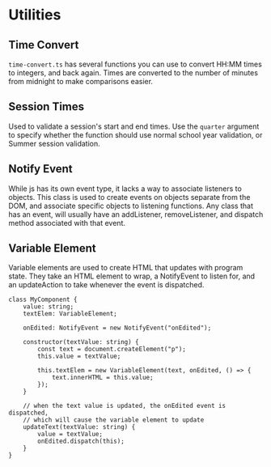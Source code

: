 # Utilities

## Time Convert

`time-convert.ts` has several functions you can use to convert HH:MM times to integers, and back again. Times are converted to the number of minutes from midnight to make comparisons easier.

## Session Times

Used to validate a session's start and end times. Use the `quarter` argument to specify whether the function should use normal school year validation, or Summer session validation.

## Notify Event

While js has its own event type, it lacks a way to associate listeners to objects. This class is used to create events on objects separate from the DOM, and associate specific objects to listening functions. Any class that has an event, will usually have an addListener, removeListener, and dispatch method associated with that event.

## Variable Element

Variable elements are used to create HTML that updates with program state. They take an HTML element to wrap, a NotifyEvent to listen for, and an updateAction to take whenever the event is dispatched.

```
class MyComponent {
    value: string;
    textElem: VariableElement;

    onEdited: NotifyEvent = new NotifyEvent("onEdited");

    constructor(textValue: string) {
        const text = document.createElement("p");
        this.value = textValue;
        
        this.textElem = new VariableElement(text, onEdited, () => {
            text.innerHTML = this.value;
        });
    }

    // when the text value is updated, the onEdited event is dispatched,
    // which will cause the variable element to update
    updateText(textValue: string) {
        value = textValue;
        onEdited.dispatch(this);
    }
}
```